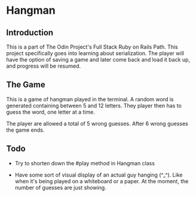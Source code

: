 # Hangman

## Introduction
This is a part of The Odin Project's Full Stack Ruby on Rails Path. This project specifically goes into learning about serialization. 
The player will have the option of saving a game and later come back and load it back up, and progress will be resumed. 

## The Game
This is a game of hangman played in the terminal.
A random word is generated containing between 5 and 12 letters. They player then has to guess the word, one letter at a time.

The player are allowed a total of 5 wrong guesses. After 6 wrong guesses the game ends. 

## Todo 
* Try to shorten down the #play method in Hangman class

* Have  some sort of visual display of an actual guy hanging (^_^). Like when it's being played on a whiteboard or a paper. At the moment, the number of guesses are just showing. 